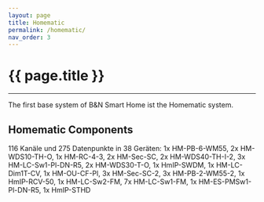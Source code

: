 ```yaml
---
layout: page
title: Homematic
permalink: /homematic/
nav_order: 3
---
```


# {{ page.title }}

* * *

The first base system of B&N Smart Home ist the Homematic system.  

## Homematic Components

116 Kanäle und 275 Datenpunkte in 38 Geräten:
1x HM-PB-6-WM55, 2x HM-WDS10-TH-O, 1x HM-RC-4-3, 2x HM-Sec-SC, 2x HM-WDS40-TH-I-2, 3x HM-LC-Sw1-Pl-DN-R5, 2x HM-WDS30-T-O, 1x HmIP-SWDM, 1x HM-LC-Dim1T-CV, 1x HM-OU-CF-Pl, 3x HM-Sec-SC-2, 3x HM-PB-2-WM55-2, 1x HmIP-RCV-50, 1x HM-LC-Sw2-FM, 7x HM-LC-Sw1-FM, 1x HM-ES-PMSw1-Pl-DN-R5, 1x HmIP-STHD
